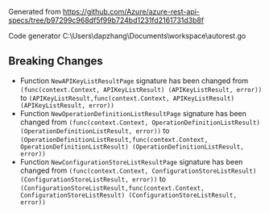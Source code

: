 
Generated from https://github.com/Azure/azure-rest-api-specs/tree/b97299c968df5f99b724bd1231fd2161731d3b8f

Code generator C:\Users\dapzhang\Documents\workspace\autorest.go

## Breaking Changes

- Function `NewAPIKeyListResultPage` signature has been changed from `(func(context.Context, APIKeyListResult) (APIKeyListResult, error))` to `(APIKeyListResult,func(context.Context, APIKeyListResult) (APIKeyListResult, error))`
- Function `NewOperationDefinitionListResultPage` signature has been changed from `(func(context.Context, OperationDefinitionListResult) (OperationDefinitionListResult, error))` to `(OperationDefinitionListResult,func(context.Context, OperationDefinitionListResult) (OperationDefinitionListResult, error))`
- Function `NewConfigurationStoreListResultPage` signature has been changed from `(func(context.Context, ConfigurationStoreListResult) (ConfigurationStoreListResult, error))` to `(ConfigurationStoreListResult,func(context.Context, ConfigurationStoreListResult) (ConfigurationStoreListResult, error))`

